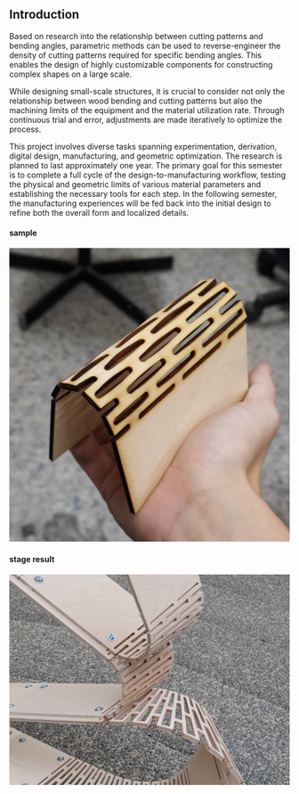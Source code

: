 ## Introduction

Based on research into the relationship between cutting patterns and bending angles, parametric methods can be used to reverse-engineer the density of cutting patterns required for specific bending angles. This enables the design of highly customizable components for constructing complex shapes on a large scale.

While designing small-scale structures, it is crucial to consider not only the relationship between wood bending and cutting patterns but also the machining limits of the equipment and the material utilization rate. Through continuous trial and error, adjustments are made iteratively to optimize the process.

This project involves diverse tasks spanning experimentation, derivation, digital design, manufacturing, and geometric optimization. The research is planned to last approximately one year. The primary goal for this semester is to complete a full cycle of the design-to-manufacturing workflow, testing the physical and geometric limits of various material parameters and establishing the necessary tools for each step. In the following semester, the manufacturing experiences will be fed back into the initial design to refine both the overall form and localized details.

#### sample
![image.png](0.photo_source/sample.png)
#### stage result
![image.jpg](0.photo_source/stage-result.jpg)

